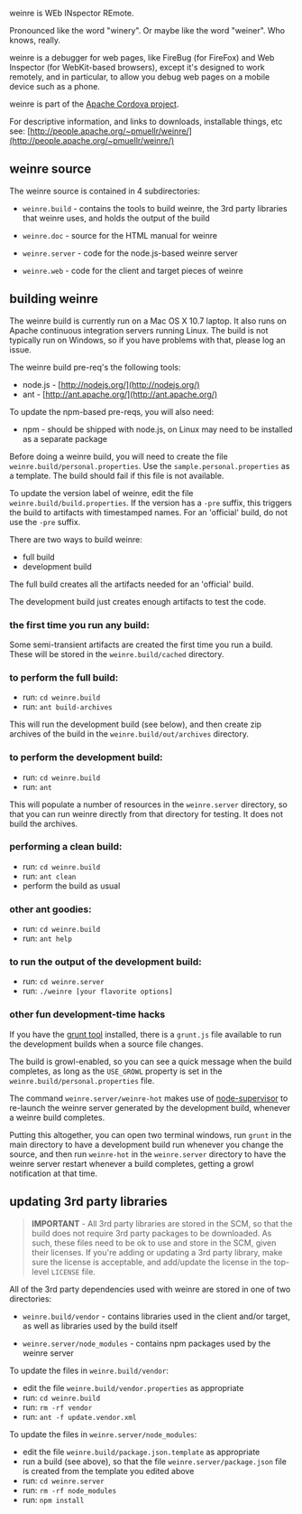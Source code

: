 <!--
 * Licensed to the Apache Software Foundation (ASF) under one
 * or more contributor license agreements.  See the NOTICE file
 * distributed with this work for additional information
 * regarding copyright ownership.  The ASF licenses this file
 * to you under the Apache License, Version 2.0 (the
 * "License"); you may not use this file except in compliance
 * with the License.  You may obtain a copy of the License at
 *
 *     http://www.apache.org/licenses/LICENSE-2.0
 *
 * Unless required by applicable law or agreed to in writing,
 * software distributed under the License is distributed on an
 * "AS IS" BASIS, WITHOUT WARRANTIES OR CONDITIONS OF ANY
 * KIND, either express or implied.  See the License for the
 * specific language governing permissions and limitations
 * under the License.
-->

weinre is WEb INspector REmote.

Pronounced like the word "winery". Or maybe like the word "weiner". 
Who knows, really.

weinre is a debugger for web pages, 
like FireBug (for FireFox) and Web Inspector (for WebKit-based browsers), 
except it's designed to work remotely, and in particular, 
to allow you debug web pages on a mobile device such as a phone.

weinre is part of the 
[Apache Cordova project](http://incubator.apache.org/cordova/).

For descriptive information, and links to downloads, installable things, etc
see: [http://people.apache.org/~pmuellr/weinre/](http://people.apache.org/~pmuellr/weinre/)

weinre source
-------------

The weinre source is contained in 4 subdirectories:

* `weinre.build` - contains the tools to build weinre, the 3rd party libraries
that weinre uses, and holds the output of the build

* `weinre.doc` - source for the HTML manual for weinre

* `weinre.server` - code for the node.js-based weinre server

* `weinre.web` - code for the client and target pieces of weinre


building weinre
---------------

The weinre build is currently run on a Mac OS X 10.7 laptop.  It also runs on 
Apache continuous integration servers running Linux.  The build is not 
typically run on Windows, so if you have problems with that, please log an 
issue.  

The weinre build pre-req's the following tools:

* node.js - [http://nodejs.org/](http://nodejs.org/)
* ant - [http://ant.apache.org/](http://ant.apache.org/)

To update the npm-based pre-reqs, you will also need:

* npm - should be shipped with node.js, on Linux may need to be installed as a 
separate package 

Before doing a weinre build, you will need to create the file
`weinre.build/personal.properties`.  Use the `sample.personal.properties` as a 
template. The build should fail if this file is not available.

To update the version label of weinre, edit the file 
`weinre.build/build.properties`.  If the version has a `-pre` suffix, this 
triggers the build to artifacts with timestamped names.  For an 'official' 
build, do not use the `-pre` suffix.

There are two ways to build weinre:

* full build
* development build

The full build creates all the artifacts needed for an 'official' build.

The development build just creates enough artifacts to test the code.

### the first time you run any build: ###

Some semi-transient artifacts are created the first time you run a build.
These will be stored in the `weinre.build/cached` directory.

### to perform the full build: ###

* run: `cd weinre.build`
* run: `ant build-archives`

This will run the development build (see below), and then create zip archives 
of the build in the `weinre.build/out/archives` directory.

### to perform the development build: ###

* run: `cd weinre.build`
* run: `ant`

This will populate a number of resources in the `weinre.server` directory, so 
that you can run weinre directly from that directory for testing.  It does not 
build the archives.

### performing a clean build: ###

* run: `cd weinre.build`
* run: `ant clean`
* perform the build as usual

### other ant goodies: ###

* run: `cd weinre.build`
* run: `ant help`

### to run the output of the development build: ###

* run: `cd weinre.server`
* run: `./weinre [your flavorite options]`

### other fun development-time hacks ###

If you have the [grunt tool](https://github.com/cowboy/grunt) installed, there is
a `grunt.js` file available to run the development builds when a source file
changes.

The build is growl-enabled, so you can see a quick message when the build 
completes, as long as the `USE_GROWL` property is set in the 
`weinre.build/personal.properties` file.

The command `weinre.server/weinre-hot` makes use of
[node-supervisor](https://github.com/isaacs/node-supervisor) to re-launch the
weinre server generated by the development build, whenever a weinre build
completes.

Putting this altogether, you can open two terminal windows, run `grunt` in the 
main directory to have a development build run whenever you change 
the source, and then run `weinre-hot` in the `weinre.server` directory to have 
the weinre server restart whenever a build completes, getting a growl 
notification at that time.

updating 3rd party libraries
-----------------------------

> **IMPORTANT** - All 3rd party libraries are stored in the SCM, so that the 
build does not require 3rd party packages to be downloaded.  As such, these 
files need to be ok to use and store in the SCM, given their licenses.  If 
you're adding or updating a 3rd party library, make sure the license is 
acceptable, and add/update the license in the top-level `LICENSE` file.

All of the 3rd party dependencies used with weinre are stored in one of two 
directories:

* `weinre.build/vendor` - contains libraries used in the client and/or target,
as well as libraries used by the build itself

* `weinre.server/node_modules` - contains npm packages used by the weinre server

To update the files in `weinre.build/vendor`:

* edit the file `weinre.build/vendor.properties` as appropriate
* run: `cd weinre.build`
* run: `rm -rf vendor`
* run: `ant -f update.vendor.xml`

To update the files in `weinre.server/node_modules`:

* edit the file `weinre.build/package.json.template` as appropriate
* run a build (see above), so that the file `weinre.server/package.json` file is created
from the template you edited above
* run: `cd weinre.server`
* run: `rm -rf node_modules`
* run: `npm install`